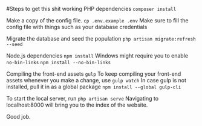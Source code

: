 #Steps to get this shit working
PHP dependencies
```composer install```

Make a copy of the config file.
```cp .env.example .env```
Make sure to fill the config file with things such as your database credentials

Migrate the database and seed the population
```php artisan migrate:refresh --seed```

Node.js dependencies
```npm install```
Windows might require you to enable ```no-bin-links```
```npm install --no-bin-links```

Compiling the front-end assets
```gulp```
To keep compiling your front-end assets whenever you make a change, use
```gulp watch```
In case gulp is not installed, pull it in as a global package
```npm install --global gulp-cli```

To start the local server, run
```php artisan serve```
Navigating to localhost:8000 will bring you to the index of the website.

Good job.
